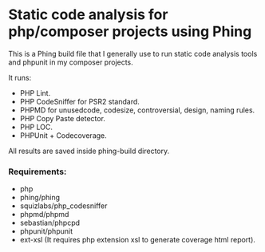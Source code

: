 # Static code analysis for php/composer projects using Phing

This is a Phing build file that I generally use to run static code analysis tools and phpunit in my composer projects.

It runs:
* PHP Lint.
* PHP CodeSniffer for PSR2 standard.
* PHPMD for unusedcode, codesize, controversial, design, naming rules.
* PHP Copy Paste detector.
* PHP LOC.
* PHPUnit + Codecoverage.
 
All results are saved inside phing-build directory.

### Requirements:
* php
* phing/phing
* squizlabs/php_codesniffer
* phpmd/phpmd
* sebastian/phpcpd
* phpunit/phpunit
* ext-xsl (It requires php extension xsl to generate coverage html report).
